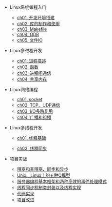 * Linux系统编程入门

  * [ch01. 开发环境搭建](02Webserver/ch01)
  * [ch02. 库的制作和使用](02Webserver/ch02)
  * [ch03. Makefile](02Webserver/ch03)
  - [ch04. GDB](02Webserver/ch04)
  - [ch05. 文件IO](02Webserver/ch05)

* Linux多进程开发
  - [ch01. 进程描述](02Webserver/ch06)
  - [ch02. 函数](02Webserver/ch07)
  - [ch03. 进程间通信](02Webserver/ch08)
  - [ch04. 共享内存](02Webserver/ch09)

* Linux网络编程

  * [ch01. socket](02Webserver/ch10)
  * [ch02. TCP、UDP通信](02Webserver/ch11)
  * [ch03. I/O多路复用](02Webserver/ch12)
  * [ch04. 广播和组播](02Webserver/ch13)

* Linux多线程开发

  * [ch01. 线程基础](02Webserver/ch14)

  * [ch02. 线程同步](02Webserver/ch15)

* 项目实战

  * [阻塞和非阻塞、同步和异步](02Webserver/ch16)
  * [Unix、Linux上的五种O模型](02Webserver/ch16)
  * [服务器编程基本框架和两种高效的事件处理模式](02Webserver/ch16)
  * [线程同步机制类封装以及线程实现](02Webserver/ch16)
  * [代码实现](02Webserver/ch17)
  * [项目改进](02Webserver/ch18)

